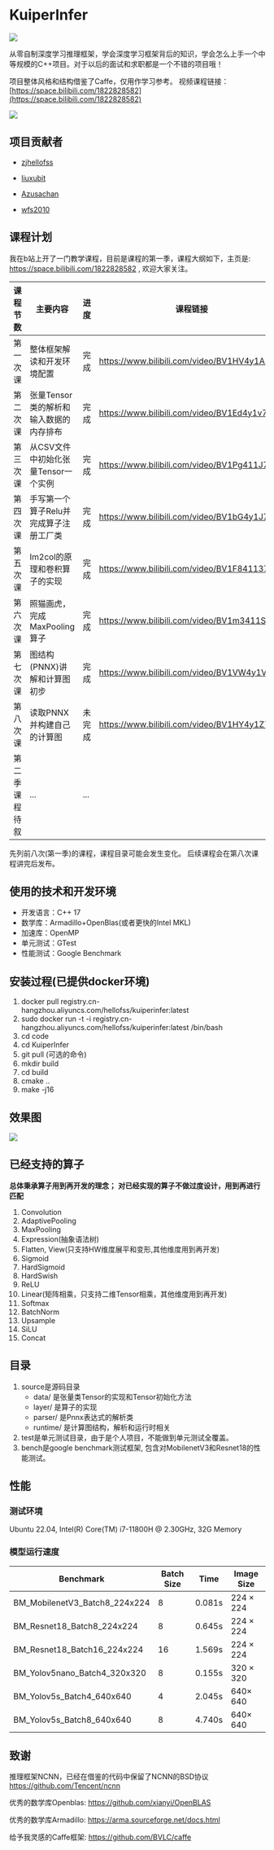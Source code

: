 # KuiperInfer
![](https://github.com/zjhellofss/kuiperinfer/actions/workflows/cmake.yml/badge.svg)


从零自制深度学习推理框架，学会深度学习框架背后的知识，学会怎么上手一个中等规模的C++项目。对于以后的面试和求职都是一个不错的项目哦！

项目整体风格和结构借鉴了Caffe，仅用作学习参考。 视频课程链接：[https://space.bilibili.com/1822828582](https://space.bilibili.com/1822828582)

![](./imgs/logo.jpg)

## 项目贡献者
- [zjhellofss](https://github.com/zjhellofss)

- [liuxubit](https://github.com/liuxubit)

- [Azusachan](https://github.com/Azusachan)
- [wfs2010](https://github.com/wfs2010)
## 课程计划

我在b站上开了一门教学课程，目前是课程的第一季，课程大纲如下，主页是: https://space.bilibili.com/1822828582 , 欢迎大家关注。

| 课程节数    | 主要内容                   | 进度 | 课程链接                                         |
|---------|------------------------|----|----------------------------------------------|
| 第一次课    | 整体框架解读和开发环境配置          | 完成 | https://www.bilibili.com/video/BV1HV4y1A7H8/ |
| 第二次课    | 张量Tensor类的解析和输入数据的内存排布 | 完成 | https://www.bilibili.com/video/BV1Ed4y1v7Gb/ |
| 第三次课    | 从CSV文件中初始化张量Tensor一个实例 | 完成 | https://www.bilibili.com/video/BV1Pg411J7V5/ |
| 第四次课    | 手写第一个算子Relu并完成算子注册工厂类  | 完成 | https://www.bilibili.com/video/BV1bG4y1J7sQ/ |
| 第五次课    | Im2col的原理和卷积算子的实现      | 完成 |      https://www.bilibili.com/video/BV1F841137Ct                                        |
| 第六次课    | 照猫画虎，完成MaxPooling算子    | 完成 |         https://www.bilibili.com/video/BV1m3411S7yy                                     |
| 第七次课    | 图结构(PNNX)讲解和计算图初步      | 完成 |   https://www.bilibili.com/video/BV1VW4y1V7vp                                           |
| 第八次课    | 读取PNNX并构建自己的计算图        | 未完成 |          https://www.bilibili.com/video/BV1HY4y1Z7S3                                    |
| 第二季课程待叙 | ...                    | ... |                                              |

先列前八次(第一季)的课程，课程目录可能会发生变化。
后续课程会在第八次课程讲完后发布。

## 使用的技术和开发环境
* 开发语言：C++ 17
* 数学库：Armadillo+OpenBlas(或者更快的Intel MKL)
* 加速库：OpenMP
* 单元测试：GTest
* 性能测试：Google Benchmark

## 安装过程(已提供docker环境)
1. docker pull registry.cn-hangzhou.aliyuncs.com/hellofss/kuiperinfer:latest
2. sudo docker run -t -i registry.cn-hangzhou.aliyuncs.com/hellofss/kuiperinfer:latest /bin/bash
3. cd code
4. cd KuiperInfer
5. git pull (可选的命令)
5. mkdir build
6. cd build
6. cmake ..
7. make -j16
## 效果图
![](https://i.imgur.com/JkZ9KiE.jpg)

## 已经支持的算子
**总体秉承算子用到再开发的理念；**
**对已经实现的算子不做过度设计，用到再进行匹配**

1. Convolution 
2. AdaptivePooling 
3. MaxPooling 
4. Expression(抽象语法树)
5. Flatten, View(只支持HW维度展平和变形,其他维度用到再开发)
6. Sigmoid 
7. HardSigmoid 
8. HardSwish 
9. ReLU
10. Linear(矩阵相乘，只支持二维Tensor相乘，其他维度用到再开发)
11. Softmax 
12. BatchNorm
13. Upsample
14. SiLU
15. Concat

## 目录
1. source是源码目录
    * data/ 是张量类Tensor的实现和Tensor初始化方法
    * layer/ 是算子的实现
    * parser/ 是Pnnx表达式的解析类
    * runtime/ 是计算图结构，解析和运行时相关
2. test是单元测试目录，由于是个人项目，不能做到单元测试全覆盖。
3. bench是google benchmark测试框架, 包含对MobilenetV3和Resnet18的性能测试。





## 性能
### 测试环境
Ubuntu 22.04, Intel(R) Core(TM) i7-11800H @ 2.30GHz, 32G Memory
### 模型运行速度

|  Benchmark  | Batch Size | Time   | Image Size |
|  ----  |------------|--------|------------|
| BM_MobilenetV3_Batch8_224x224  | 8          | 0.081s | 224 × 224  |
| BM_Resnet18_Batch8_224x224  | 8          | 0.645s | 224 × 224  |
| BM_Resnet18_Batch16_224x224   | 16         | 1.569s | 224 × 224  |
| BM_Yolov5nano_Batch4_320x320  | 8          | 0.155s | 320 × 320  |
| BM_Yolov5s_Batch4_640x640   | 4          | 2.045s | 640× 640   |
| BM_Yolov5s_Batch8_640x640   | 8          | 4.740s | 640× 640   |
## 致谢
推理框架NCNN，已经在借鉴的代码中保留了NCNN的BSD协议 https://github.com/Tencent/ncnn

优秀的数学库Openblas: https://github.com/xianyi/OpenBLAS

优秀的数学库Armadillo: https://arma.sourceforge.net/docs.html

给予我灵感的Caffe框架: https://github.com/BVLC/caffe